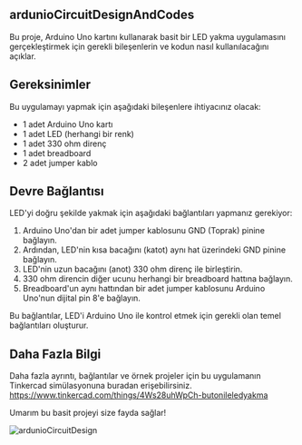 ## ardunioCircuitDesignAndCodes

Bu proje, Arduino Uno kartını kullanarak basit bir LED yakma uygulamasını gerçekleştirmek için gerekli bileşenlerin ve kodun nasıl kullanılacağını açıklar.

## Gereksinimler

Bu uygulamayı yapmak için aşağıdaki bileşenlere ihtiyacınız olacak:

- 1 adet Arduino Uno kartı
- 1 adet LED (herhangi bir renk)
- 1 adet 330 ohm direnç
- 1 adet breadboard
- 2 adet jumper kablo

## Devre Bağlantısı

LED'yi doğru şekilde yakmak için aşağıdaki bağlantıları yapmanız gerekiyor:

1. Arduino Uno'dan bir adet jumper kablosunu GND (Toprak) pinine bağlayın.
2. Ardından, LED'nin kısa bacağını (katot) aynı hat üzerindeki GND pinine bağlayın.
3. LED'nin uzun bacağını (anot) 330 ohm direnç ile birleştirin.
4. 330 ohm direncin diğer ucunu herhangi bir breadboard hattına bağlayın.
5. Breadboard'un aynı hattından bir adet jumper kablosunu Arduino Uno'nun dijital pin 8'e bağlayın.

Bu bağlantılar, LED'i Arduino Uno ile kontrol etmek için gerekli olan temel bağlantıları oluşturur.

## Daha Fazla Bilgi 
Daha fazla ayrıntı, bağlantılar ve örnek projeler için bu uygulamanın Tinkercad simülasyonuna buradan erişebilirsiniz.
https://www.tinkercad.com/things/4Ws28uhWpCh-butonileledyakma

Umarım bu basit projeyi size fayda sağlar!

![ardunioCircuitDesign](https://github.com/esmanur-karatas/ardunioCircuitDesignAndCodes/assets/83882274/c70bef0b-16c9-4903-97b2-bc4768ebaa12)
